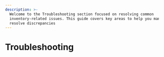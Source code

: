 ```yaml
---
description: >-
  Welcome to the Troubleshooting section focused on resolving common
  inventory-related issues. This guide covers key areas to help you manage and
  resolve discrepancies
---
```


# Troubleshooting

